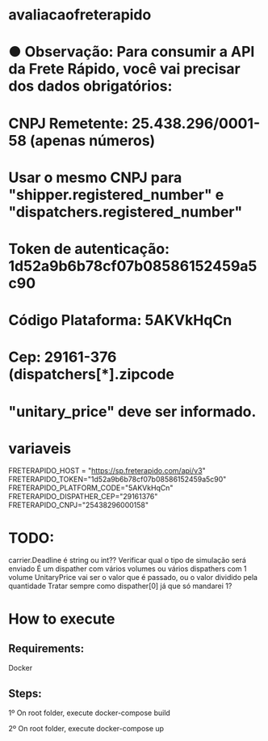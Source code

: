 # avaliacaofreterapido

# ● Observação: Para consumir a API da Frete Rápido, você vai precisar dos dados obrigatórios:
# CNPJ Remetente: 25.438.296/0001-58 (apenas números) 
# Usar o mesmo CNPJ para "shipper.registered_number" e "dispatchers.registered_number"
# Token de autenticação: 1d52a9b6b78cf07b08586152459a5c90
# Código Plataforma: 5AKVkHqCn
# Cep: 29161-376 (dispatchers[*].zipcode
# "unitary_price" deve ser informado. 
# variaveis
FRETERAPIDO_HOST = "https://sp.freterapido.com/api/v3"
FRETERAPIDO_TOKEN="1d52a9b6b78cf07b08586152459a5c90"
FRETERAPIDO_PLATFORM_CODE="5AKVkHqCn"
FRETERAPIDO_DISPATHER_CEP="29161376"
FRETERAPIDO_CNPJ="25438296000158"

# TODO:
carrier.Deadline é string ou int??
Verificar qual o tipo de simulação será enviado
É um dispather com vários volumes ou vários dispathers com 1 volume
UnitaryPrice vai ser o valor que é passado, ou o valor dividido pela quantidade
Tratar sempre como dispather[0] já que só mandarei 1?


# How to execute

## Requirements:
  Docker
## Steps:

1º On root folder, execute docker-compose build

2º On root folder, execute docker-compose up
